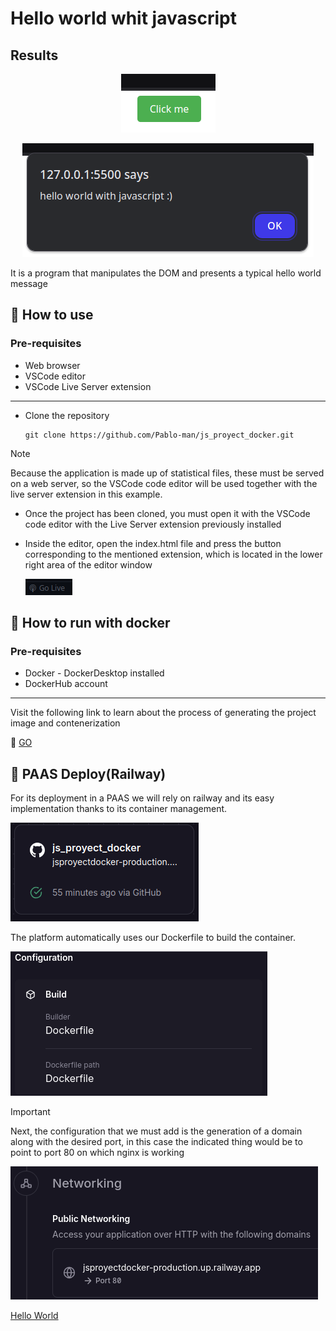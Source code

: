# Hello world whit javascript
## Results
<p align="center">
    <img src="./public/img/content.png" alt="Hello from javascript">
</p>
<p align="center">
    <img src="./public/img/result.png" alt="Result event">
</p>

It is a program that manipulates the DOM and presents a typical hello world message

## :open_book: How to use
### Pre-requisites
* Web browser
* VSCode editor
* VSCode Live Server extension
---
* Clone the repository

    ```
    git clone https://github.com/Pablo-man/js_proyect_docker.git
    ```
> [!NOTE]
> Because the application is made up of statistical files, these must be served on a web server, so the VSCode code editor will be used together with the live server extension in this example.

* Once the project has been cloned, you must open it with the VSCode code editor with the Live Server extension previously installed

* Inside the editor, open the index.html file and press the button corresponding to the mentioned extension, which is located in the lower right area of ​​the editor window

    ![LiveServerIconStart](./public/img/liverServer.png "Deploy page")

## :rocket: How to run with docker
### Pre-requisites
* Docker - DockerDesktop installed
* DockerHub account
---
Visit the following link to learn about the process of generating the project image and contenerization

:whale2: [GO](https://hub.docker.com/repository/docker/pamendeza/js_docker_project, "Docker steps")

## :light_rail: PAAS Deploy(Railway)
For its deployment in a PAAS we will rely on railway and its easy implementation thanks to its container management. 

![Railway Service](./public/img/railwayDeploy.png "Service")

The platform automatically uses our Dockerfile to build the container. 

![Build Container](./public/img/dockerFile.png "Build Configuration")

> [!IMPORTANT]
> Next, the configuration that we must add is the generation of a domain along with the desired port, in this case the indicated thing would be to point to port 80 on which nginx is working

![Generate Domain](./public/img/domain.png "Domain")

[Hello World](https://jsproyectdocker-production.up.railway.app "click for visit")
